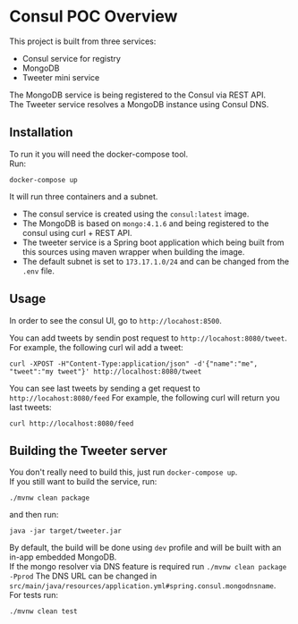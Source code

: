 # Consul POC Overview

This project is built from three services:
* Consul service for registry
* MongoDB
* Tweeter mini service

The MongoDB service is being registered to the Consul via REST API.  
The Tweeter service resolves a MongoDB instance using Consul DNS.

## Installation

To run it you will need the docker-compose tool.  
Run: 
```
docker-compose up
```
It will run three containers and a subnet.
* The consul service is created using the `consul:latest` image.
* The MongoDB is based on `mongo:4.1.6` and being registered to the consul using curl + REST API.
* The tweeter service is a Spring boot application which being built from this sources using maven wrapper when building the image.
* The default subnet is set to `173.17.1.0/24` and can be changed from the `.env` file.

## Usage

In order to see the consul UI, go to `http://locahost:8500`.  

You can add tweets by sendin post request to `http://locahost:8080/tweet`. For example, the following curl wil add a tweet:
```
curl -XPOST -H"Content-Type:application/json" -d'{"name":"me", "tweet":"my tweet"}' http://localhost:8080/tweet
```

You can see last tweets by sending a get request to `http://locahost:8080/feed` For example, the following curl will return you last tweets:
```
curl http://localhost:8080/feed
```

## Building the Tweeter server

You don't really need to build this, just run `docker-compose up`.  
If you still want to build the service, run:
```
./mvnw clean package
``` 
and then run:
```
java -jar target/tweeter.jar
```

By default, the build will be done using `dev` profile and will be built with an in-app embedded MongoDB.  
If the mongo resolver via DNS feature is required run 
```./mvnw clean package -Pprod``` 
The DNS URL can be changed in `src/main/java/resources/application.yml#spring.consul.mongodnsname`.  
For tests run:
```
./mvnw clean test
```